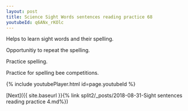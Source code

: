```yaml
---
layout: post
title: Science Sight Words sentences reading practice 68
youtubeId: q6ANx_rKOlc
---
```

 
 
Helps to learn sight words and their spelling.

Opportunitiy to repeat the spelling. 

Practice spelling. 
 
Practice for spelling bee competitions. 
 
{% include youtubePlayer.html id=page.youtubeId %}
 
 

[Next]({{ site.baseurl }}{% link  split2/_posts/2018-08-31-Sight sentences reading practice 4.md%})
 
